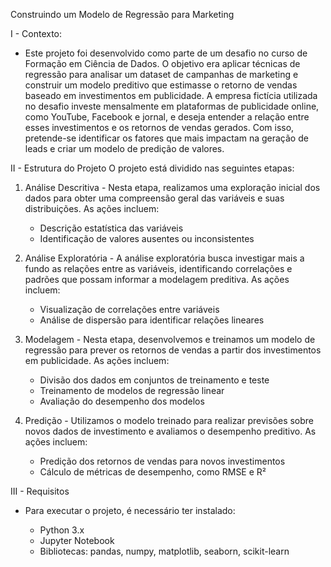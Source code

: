 Construindo um Modelo de Regressão para Marketing

I - Contexto: 
  - Este projeto foi desenvolvido como parte de um desafio no curso de Formação em Ciência de Dados. O objetivo era aplicar técnicas de regressão para analisar um dataset de campanhas de marketing e construir um modelo preditivo que estimasse o retorno de vendas baseado  em investimentos em publicidade.  A empresa fictícia utilizada no desafio investe mensalmente em plataformas de publicidade online, como YouTube, Facebook e jornal, e deseja entender a relação entre esses investimentos e os retornos de vendas gerados. Com isso, pretende-se identificar os fatores que mais impactam na geração de leads e criar um modelo de predição de valores.

II - Estrutura do Projeto
  O projeto está dividido nas seguintes etapas:

  1. Análise Descritiva
    - Nesta etapa, realizamos uma exploração inicial dos dados para obter uma compreensão geral das variáveis e suas distribuições. As ações incluem:

      * Descrição estatística das variáveis
      * Identificação de valores ausentes ou inconsistentes
  
  2. Análise Exploratória
    - A análise exploratória busca investigar mais a fundo as relações entre as variáveis, identificando correlações e padrões que possam informar a modelagem preditiva. As ações incluem:

      * Visualização de correlações entre variáveis
      * Análise de dispersão para identificar relações lineares
    
  3. Modelagem
    - Nesta etapa, desenvolvemos e treinamos um modelo de regressão para prever os retornos de vendas a partir dos investimentos em publicidade. As ações incluem:

      * Divisão dos dados em conjuntos de treinamento e teste
      * Treinamento de modelos de regressão linear
      * Avaliação do desempenho dos modelos
  4. Predição
    - Utilizamos o modelo treinado para realizar previsões sobre novos dados de investimento e avaliamos o desempenho preditivo. As ações incluem:

      * Predição dos retornos de vendas para novos investimentos
      * Cálculo de métricas de desempenho, como RMSE e R²


III - Requisitos
  - Para executar o projeto, é necessário ter instalado:

    * Python 3.x
    * Jupyter Notebook
    * Bibliotecas: pandas, numpy, matplotlib, seaborn, scikit-learn
